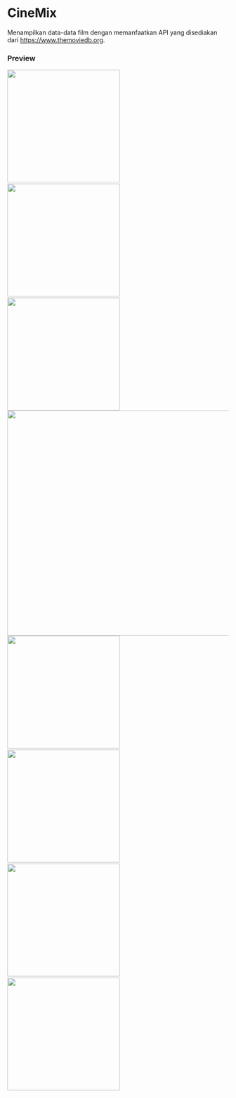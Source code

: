 # CineMix
Menampilkan data-data film dengan memanfaatkan API yang disediakan dari https://www.themoviedb.org.

### Preview
<img src="https://github.com/omrobbie/CineMix/blob/master/screenshot/preview1.png" width=256 />&nbsp;
<img src="https://github.com/omrobbie/CineMix/blob/master/screenshot/preview2.png" width=256 />&nbsp;
<img src="https://github.com/omrobbie/CineMix/blob/master/screenshot/preview3.png" width=256 /><br>
<img src="https://github.com/omrobbie/CineMix/blob/master/screenshot/preview4.png" width=512 /><br>
<img src="https://github.com/omrobbie/CineMix/blob/master/screenshot/preview5.png" width=256 />&nbsp;
<img src="https://github.com/omrobbie/CineMix/blob/master/screenshot/preview6.png" width=256 />&nbsp;
<img src="https://github.com/omrobbie/CineMix/blob/master/screenshot/preview7.png" width=256 />&nbsp;
<img src="https://github.com/omrobbie/CineMix/blob/master/screenshot/preview8.png" width=256 />&nbsp;
